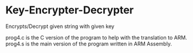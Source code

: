 # Key-Encrypter-Decrypter
Encrypts/Decrypt given string with given key

prog4.c is the C version of the program to help with the translation to ARM.
prog4.s is the main version of the program written in ARM Assembly. 
